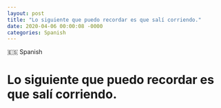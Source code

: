 ```yaml
---
layout: post
title: "Lo siguiente que puedo recordar es que salí corriendo."
date: 2020-04-06 00:00:08 -0000
categories: Spanish
---
```


<span class="lag-tag">🇪🇸 Spanish</span>
<h1 class="h-lg">Lo siguiente que puedo recordar es que salí corriendo.</h1>
